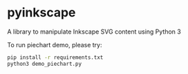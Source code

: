 # pyinkscape
A library to manipulate Inkscape SVG content using Python 3

To run piechart demo, please try:
```bash
pip install -r requirements.txt
python3 demo_piechart.py
```
